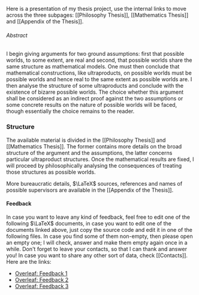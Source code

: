 ---
---
Here is a presentation of my thesis project, use the internal links to move across the three subpages: [[Philosophy Thesis]], [[Mathematics Thesis]] and [[Appendix of the Thesis]].
###### Abstract
I begin giving arguments for two ground assumptions: first that possible worlds, to some extent, are real and second, that possible worlds share the same structure as mathematical models. One must then conclude that mathematical constructions, like ultraproducts, on possible worlds must be possible worlds and hence real to the same extent as possible worlds are. I then analyse the structure of some ultraproducts and conclude with the existence of bizarre possible worlds. The choice whether this argument shall be considered as an indirect proof against the two assumptions or some concrete results on the nature of possible worlds will be faced, though essentially the choice remains to the reader.
### Structure
The available material is divided in the [[Philosophy Thesis]] and [[Mathematics Thesis]]. The former contains more details on the broad structure of the argument and the assumptions, the latter concerns particular ultraproduct structures. Once the mathematical results are fixed, I will proceed by philosophically analysing the consequences of treating those structures as possible worlds.

More bureaucratic details, $\LaTeX$ sources, references and names of possible supervisors are available in the [[Appendix of the Thesis]].
#### Feedback
In case you want to leave any kind of feedback, feel free to edit one of the following $\LaTeX$ documents, in case you want to edit one of the documents linked above, just copy the source code and edit it in one of the following files. In case you find some of them non-empty, then please open an empty one; I will check, answer and make them empty again once in a while. Don't forget to leave your contacts, so that I can thank and answer you! In case you want to share any other sort of data, check [[Contacts]]. Here are the links:
- [Overleaf: Feedback 1](https://www.overleaf.com/3292847547dscyqddmvcrq#712359)
- [Overleaf: Feedback 2](https://www.overleaf.com/2551776745snqjmggnpdwk#cb1232)
- [Overleaf: Feedback 3](https://www.overleaf.com/3913882163rdndzdgtknmk#ce2c6b)